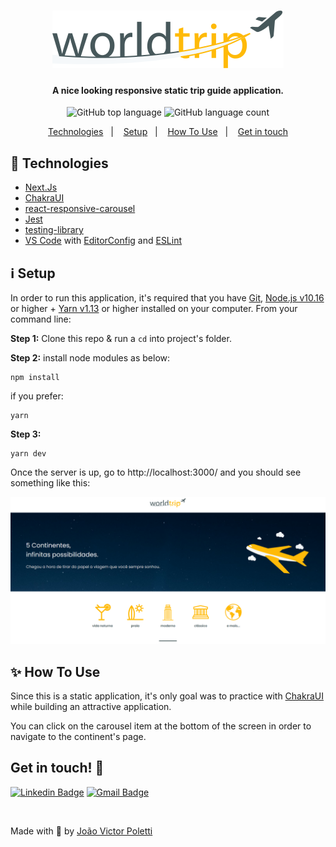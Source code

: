<h1 align="center">
    <img alt="to-do" src="public/images/logo.svg" />
</h1>

<h4 align="center">
  A nice looking responsive static trip guide application.
</h4>
<p align="center">
  <img alt="GitHub top language" src="https://img.shields.io/github/languages/top/joao96/worldtrip-next?style=flat-square">

  <img alt="GitHub language count" src="https://img.shields.io/github/languages/count/joao96/worldtrip-next?style=flat-square">
<!--   <img alt="License" src="https://img.shields.io/github/license/joao96/dashgo-chakraUI?style=flat-square"> -->
</p>

<p align="center">
  <a href="#checkered_flag-technologies">Technologies</a>&nbsp;&nbsp;&nbsp;|&nbsp;&nbsp;&nbsp;
  <a href="#information_source-setup">Setup</a>&nbsp;&nbsp;&nbsp;|&nbsp;&nbsp;&nbsp;
  <a href="#sparkles-how-to-use">How To Use</a>&nbsp;&nbsp;&nbsp;|&nbsp;&nbsp;&nbsp;
<!--   <a href="#page_facing_up-license">License</a>&nbsp;&nbsp;&nbsp;|&nbsp;&nbsp;&nbsp; -->
  <a href="#get-in-touch-monocle_face">Get in touch</a>
</p>

## :checkered_flag: Technologies

- [Next.Js](https://nextjs.org/)
- [ChakraUI](https://chakra-ui.com/)
- [react-responsive-carousel](https://github.com/leandrowd/react-responsive-carousel)
- [Jest](https://jestjs.io/)
- [testing-library](https://testing-library.com/)
- [VS Code][vc] with [EditorConfig][vceditconfig] and [ESLint][vceslint]

## :information_source: Setup

In order to run this application, it's required that you have [Git](https://git-scm.com), [Node.js v10.16][nodejs] or higher + [Yarn v1.13][yarn] or higher installed on your computer. From your command line:

**Step 1:** Clone this repo & run a `cd` into project's folder.

**Step 2:** install node modules as below:

```
npm install
```

if you prefer:

```
yarn
```

**Step 3:**

```
yarn dev
```

Once the server is up, go to http://localhost:3000/ and you should see something like this:

<p align="center">
  <img src="public/images/cover.png" alt="Initial page">
</p>

<!-- ## :page_facing_up: License

<a href="https://github.com/joao96/the-simplest-todo/blob/main/LICENSE">
    <img alt="License" src="https://img.shields.io/github/license/joao96/the-simplest-todo?style=flat-square">
</a>

<br />

This project is licensed under the MIT. -->

## :sparkles: How To Use

Since this is a static application, it's only goal was to practice with [ChakraUI](https://chakra-ui.com/) while building an attractive application.

You can click on the carousel item at the bottom of the screen in order to navigate to the continent's page.


## Get in touch! :monocle_face:

[![Linkedin Badge](https://img.shields.io/badge/-João%20Victor%20Poletti-0e76a8?style=flat-square&logo=Linkedin&logoColor=white&link=https://www.linkedin.com/in/jvpoletti/)](https://www.linkedin.com/in/jvpoletti/)
[![Gmail Badge](https://img.shields.io/badge/-jvpoletti@gmail.com-ff512f?style=flat-square&logo=Gmail&logoColor=white&link=mailto:jvpoletti@gmail.com)](mailto:jvpoletti@gmail.com)

<br />

Made with :green_heart: by [João Victor Poletti](https://github.com/joao96)

[nodejs]: https://nodejs.org/
[yarn]: https://yarnpkg.com/
[vc]: https://code.visualstudio.com/
[vceditconfig]: https://marketplace.visualstudio.com/items?itemName=EditorConfig.EditorConfig
[vceslint]: https://marketplace.visualstudio.com/items?itemName=dbaeumer.vscode-eslint

